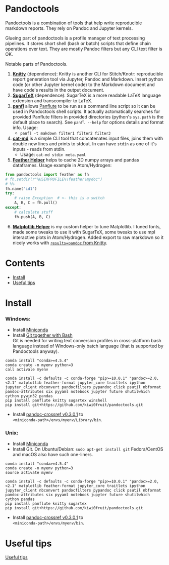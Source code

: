 # Pandoctools

Pandoctools is a combination of tools that help write reproducible markdown reports. They rely on Pandoc and Jupyter kernels.

Glueing part of pandoctools is a profile manager of text processing pipelines. It stores short shell (bash or batch) scripts that define chain operations over text. They are mostly Pandoc filters but any CLI text filter is OK.

Notable parts of Pandoctools.

1. [**Knitty**](https://github.com/kiwi0fruit/knitty) (dependence): Knitty is another CLI for Stitch/Knotr: reproducible report generation tool via Jupyter, Pandoc and Markdown. Insert python code (or other Jupyter kernel code) to the Markdown document and have code's results in the output document.
2. [**SugarTeX**](https://github.com/kiwi0fruit/sugartex) (dependence): SugarTeX is a more readable LaTeX language extension and transcompiler to LaTeX.
3. [**panfl**](https://github.com/kiwi0fruit/pandoctools/tree/master/pandoctools/panfl) allows [Panflute](https://github.com/sergiocorreia/panflute) to be run as a command line script so it can be used in Pandoctools shell scripts. It actually actomatically searches for provided Panflute filters in provided directories (python's `sys.path` is the default place to search). See `panfl --help` for options details and format info.  Usage:
    * `panfl -t makdown filter1 filter2 filter3`
4. [**cat-md**](https://github.com/kiwi0fruit/pandoctools/tree/master/pandoctools/cat_md) is a simple CLI tool that concatenates input files, joins them with double new lines and prints to stdout. In can have `stdin` as one of it's inputs - reads from stdin.
    * Usage: `cat-md stdin meta.yaml`
5. [**Feather Helper**](https://github.com/kiwi0fruit/pandoctools/tree/master/pandoctools/feather) helps to cache 2D numpy arrays and pandas dataframes. Usage example in Atom/Hydrogen:

```py
from pandoctools import feather as fh
# fh.setdir(r"%USERPROFILE%\feather\mydoc")
# %%
fh.name('id1')
try:
    # raise Exception  # <- this is a switch
    A, B, C = fh.pull()
except:
    # calculate stuff
    fh.push(A, B, C)
```

6. [**Matplotlib Helper**](https://github.com/kiwi0fruit/pandoctools/tree/master/pandoctools/matplotlib) is my custom helper to tune Matplotlib. I tuned fonts, made some tweaks to use it with SugarTeX, some tweaks to use mpl interactive plots in Atom/Hydrogen. Added export to raw markdown so it nicely works with [`results=pandoc` from Knitty](https://github.com/kiwi0fruit/knitty/blob/master/knitty.md#22-results-pandoc-chunk-option).


# Contents

* [Install](#install)
* [Useful tips](tips.md)


# Install

### Windows:

* Install [Miniconda](https://conda.io/miniconda.html)
* Install [Git together with Bash](https://git-scm.com/downloads)  
  Git is needed for writing text conversion profiles in cross-platform bash language instead of Windows-only batch language (that is supported by Pandoctools anyway).

```
conda install "conda>=4.5.4"
conda create -n myenv python=3
call activale myenv

conda install -c defaults -c conda-forge "pip>=10.0.1" "pandoc>=2.0,<2.1" matplotlib feather-format jupyter_core traitlets ipython jupyter_client nbconvert pandocfilters pypandoc click psutil nbformat pandoc-attributes six pyyaml notebook jupyter future shutilwhich cython pywin32 pandas
pip install panflute knitty sugartex winshell
pip install git+https://github.com/kiwi0fruit/pandoctools.git
```

* Install [pandoc-crossref v0.3.0.1](https://github.com/lierdakil/pandoc-crossref/releases/tag/v0.3.0.1) to  
  `<miniconda-path>/envs/myenv/Library/bin`.


### Unix:

* Install [Miniconda](https://conda.io/miniconda.html)
* Install Git. On Ubuntu/Debian: `sudo apt-get install git` Fedora/CentOS and macOS also have such one-liners.

```
conda install "conda>=4.5.4"
conda create -n myenv python=3
source activate myenv

conda install -c defaults -c conda-forge "pip>=10.0.1" "pandoc>=2.0,<2.1" matplotlib feather-format jupyter_core traitlets ipython jupyter_client nbconvert pandocfilters pypandoc click psutil nbformat pandoc-attributes six pyyaml notebook jupyter future shutilwhich cython pandas
pip install panflute knitty sugartex
pip install git+https://github.com/kiwi0fruit/pandoctools.git
```
* Install [pandoc-crossref v0.3.0.1](https://github.com/lierdakil/pandoc-crossref/releases/tag/v0.3.0.1) to  
  `<miniconda-path>/envs/myenv/bin`.


# Useful tips

[Useful tips](tips.md)
